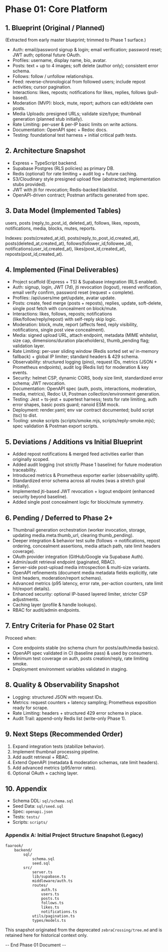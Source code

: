 # Phase 01: Core Platform

## 1. Blueprint (Original / Planned)

(Extracted from early master blueprint; trimmed to Phase 1 surface.)

- Auth: email/password signup & login; email verification; password reset; JWT auth; optional future OAuth.
- Profiles: username, display name, bio, avatar.
- Posts: text + up to 4 images; soft delete (author only); consistent error schema.
- Follows: follow / unfollow relationships.
- Feed: reverse-chronological from followed users; include repost activities; cursor pagination.
- Interactions: likes, reposts; notifications for likes, replies, follows (pull-based).
- Moderation (MVP): block, mute, report; authors can edit/delete own posts.
- Media Uploads: presigned URLs; validate size/type; thumbnail generation (planned stub initially).
- Rate Limiting: per-user & per-IP basic limits on write actions.
- Documentation: OpenAPI spec + Redoc docs.
- Testing: foundational test harness + initial critical path tests.

## 2. Architecture Snapshot

- Express + TypeScript backend.
- Supabase Postgres (RLS policies) as primary DB.
- Redis (optional) for rate limiting + audit log + future caching.
- S3/Cloudinary style presigned upload flow (abstracted; implementation stubs provided).
- JWT with jti for revocation; Redis-backed blacklist.
- OpenAPI-driven contract; Postman artifacts generated from spec.

## 3. Data Model (Implemented Tables)

users, posts (reply_to_post_id, deleted_at), follows, likes, reposts, notifications, media, blocks, mutes, reports.

Indexes: posts(created_at,id), posts(reply_to_post_id,created_at), posts(deleted_at,created_at), follows(follower_id,followee_id), notifications(user_id,created_at), likes(post_id,created_at), reposts(post_id,created_at).

## 4. Implemented (Final Deliverables)

- Project scaffold (Express + TS) & Supabase integration (RLS enabled).
- Auth: signup, login, JWT (7d), jti revocation (logout), resend verification, email verify confirm, password reset (request + complete).
- Profiles: /api/users/me get/update, avatar update.
- Posts: create, feed merge (posts + reposts), replies, update, soft-delete, single post fetch with concealment on block/mute.
- Interactions: likes, follows, reposts; notifications (like/follow/reply/repost) with self-reply skip logic.
- Moderation: block, mute, report (affects feed, reply visibility, notifications, single post view concealment).
- Media: signed upload URL, attach endpoint, metadata (MIME whitelist, size cap, dimensions/duration placeholders), thumb_pending flag; validation layer.
- Rate Limiting: per-user sliding window (Redis sorted set w/ in-memory fallback) + global IP limiter; standard headers & 429 schema.
- Observability: structured logging (pino), request IDs, metrics (JSON + Prometheus endpoints), audit log (Redis list) for moderation & key events.
- Security: helmet CSP, dynamic CORS, body size limit, standardized error schema; JWT revocation.
- Documentation: OpenAPI spec (auth, posts, interactions, moderation, media, metrics), Redoc UI, Postman collection/environment generation.
- Testing: Jest + ts-jest + supertest harness; tests for rate limiting, auth error shapes, basic posts guard; nanoid ESM mock.
- Deployment: render.yaml; env var contract documented; build script (tsc) to dist.
- Tooling: smoke scripts (scripts/smoke.mjs, scripts/reply-smoke.mjs); spec validation & Postman export scripts.

## 5. Deviations / Additions vs Initial Blueprint

- Added repost notifications & merged feed activities earlier than originally scoped.
- Added audit logging (not strictly Phase 1 baseline) for future moderation traceability.
- Introduced metrics & Prometheus exporter earlier (observability uplift).
- Standardized error schema across all routes (was a stretch goal initially).
- Implemented jti-based JWT revocation + logout endpoint (enhanced security beyond baseline).
- Added single post concealment logic for block/mute symmetry.

## 6. Pending / Deferred to Phase 2+

- Thumbnail generation orchestration (worker invocation, storage, updating media.meta.thumb_url, clearing thumb_pending).
- Deeper integration & behavior test suite (follows -> notifications, repost ordering, concealment assertions, media attach path, rate limit headers coverage).
- OAuth provider integration (GitHub/Google via Supabase Auth).
- Admin/audit retrieval endpoint (paginated, RBAC).
- Server-side post-upload media introspection & multi-size variants.
- OpenAPI refinements (document media metadata fields explicitly, rate limit headers, moderation/report schemas).
- Advanced metrics (p95 latency, error rate, per-action counters, rate limit hit/export details).
- Enhanced security: optional IP-based layered limiter, stricter CSP adjustments.
- Caching layer (profile & handle lookups).
- RBAC for audit/admin endpoints.

## 7. Entry Criteria for Phase 02 Start

Proceed when:

- Core endpoints stable (no schema churn for posts/auth/media basics).
- OpenAPI spec validated in CI (baseline pass) & used by consumers.
- Minimum test coverage on auth, posts creation/reply, rate limiting smoke.
- Deployment environment variables validated in staging.

## 8. Quality & Observability Snapshot

- Logging: structured JSON with request IDs.
- Metrics: request counters + latency sampling; Prometheus exposition ready for scrape.
- Rate Limiting: headers + structured 429 error schema in place.
- Audit Trail: append-only Redis list (write-only Phase 1).

## 9. Next Steps (Recommended Order)

1. Expand integration tests (stabilize behavior).
2. Implement thumbnail processing pipeline.
3. Add audit retrieval + RBAC.
4. Extend OpenAPI (metadata & moderation schemas, rate limit headers).
5. Add advanced metrics (p95/error rates).
6. Optional OAuth + caching layer.

## 10. Appendix

- Schema DDL: `sql/schema.sql`
- Seed Data: `sql/seed.sql`
- Spec: `openapi.json`
- Tests: `tests/`
- Scripts: `scripts/`

### Appendix A: Initial Project Structure Snapshot (Legacy)

```
faarook/
	backend/
		sql/
			schema.sql
			seed.sql
		src/
			server.ts
			lib/supabase.ts
			middleware/auth.ts
			routes/
				auth.ts
				users.ts
				posts.ts
				follows.ts
				likes.ts
				notifications.ts
			utils/pagination.ts
			types/models.ts
```

This snapshot originated from the deprecated `zebraCrossing/tree.md` and is retained here for historical context only.

-- End Phase 01 Document --
